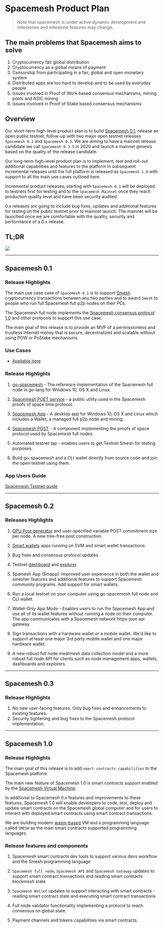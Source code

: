 # Spacemesh Product Plan

> Note that spacemesh is under active dynamic development and milestones and milestone features may change.

## The main problems that Spacemesh aims to solve
1. Cryptocurrency fair global distribution
2. Cryptocurrency as a global means of payment
3. Censorship from participating in a fair, global and open monetary system
4. Distributed apps are too hard to develop and to be used by everyday people
5. Issues involved in Proof of Work based consensus mechanisms, mining pools and ASIC mining
6. Issues involved in Proof of Stake based consensus mechanisms

## Overview

Our short-term high-level product plan is to build [Spacemesh 0.1](spacemesh01.md), release an open public testnet, follow-up with two major open testnet releases `Spacemesh 0.2` and `Spacemesh 0.3`. We are aiming to have a mainnet release candidate we call `Spacemesh 0.3.5` in 2020 and launch a mainnet genesis based on the quality of the release candidate.

Our long-term high-level product plan is to implement, test and roll-out additional capabilities and features to the platform in subsequent incremental releases until the full platform is released as `Spacemesh 1.0` with support to all the main use cases outlined here.

Incremental product releases, starting with `Spacemesh 0.1` will be deployed to testnets first for testing and to the `Spacemesh Mainnet` once they reach production quality level and have been security audited.

0.x releases are going to include bug fixes, updates and additional features for testing on the public testnet prior to mainnet launch. The mainnet will be launched once we are comfortable with the quality, security and performance of a 0.x release.

## TL;DR

![](https://raw.githubusercontent.com/spacemeshos/product/master/resources/roadmap2019_1.png)

---

## Spacemesh 0.1

### Release Highlights

The main use case case of `Spacemesh 0.1` is to support [Smesh](spacemesh_coin.md) cryptocurrency transactions between any two parties and to award `Smesh` to people who run full Spacemesh full p2p nodes on their PCs.

The Spacemesh full node implements the [Spacemesh consensus protocol 1.0](https://spacemesh.io/spacemesh-protocol-v1-0/) and other protocols to support this use case.

The main goal of this release is to provide an MVP of a permissionless and trustless Internet money that is secure, decentralized and scalable without using POW or PoStake mechanisms.

### Use Cases
- [Available here](spacemesh01.md)


### Release Highlights

1. [go-spacemesh](https://github.com/spacemeshos/go-spacemesh) - The reference implementation of the Spacemesh full node in go-lang for Windows 10, OS X and Linux.

2. [Spacemesh POET service](https://github.com/spacemeshos/POET) - a public utility used in the Spacemesh proofs of space time protocol.

3. [Spacemesh App](https://github.com/spacemeshos/smapp) - A desktop app for Windows 10, OS X and Linux which includes a Wallet, a managed full p2p node and mining.

4. [Spacemesh POST](https://github.com/spacemeshos/post) - A component implementing the proofs of space protocol used by Spacemesh full nodes.

5. Automated testnet tap - enables users to get Testnet Smesh for testing purposes.

6. Build go-spacemesh and a CLI wallet directly from source code and join the open testnet using them.

### App Users Guide
[Spacemesh Testnet guide](https://testnet.spacemesh.io/#/dict)

---

## Spacemesh 0.2

### Releases Highlights

1. [GPU Post generator](https://github.com/spacemeshos/gpu-post) and user-specified variable POST commitment size per node. A new tree-free post construction.

2. [Smart wallets](svm-wallet.md) apps running on SVM and smart wallet transactions.

3. Bug fixes and consensus protocol updates.

4. Testnet [dashboard](dashboard.md) and [explorer](https://github.com/spacemeshos/product/blob/master/resources/Explorer.pdf).

5. Spamesh App (Smapp): Improved user experience in both the wallet and smesher features and additional features to support Spacemesh community programs. Add support for smart wallets.

6. Run a local testnet on your computer using go-spacemesh full node and CLI wallet.

7. Wallet-Only App Mode - Enables users to run the Spacemesh App and use all of its wallet features without running a node on their computer. The app communicates with a Spacemesh network https-json api gateway.

8. Sign transactions with a hardware wallet or a mobile wallet. We'd like to support at least one major 3rd party mobile wallet and one major hardware wallet.

9. A new robust full node meatmesh data collection model and a more robust full node API for clients such as node management apps, wallets, dashboards and explorers.

---

## Spacemesh 0.3

### Release Highlights

1. No new user-facing features. Only bug fixes and enhancements to existing features.
2. Security tightening and bug fixes to the Spacemesh protocol implementation.

----

## Spacemesh 1.0

### Release Highlights
The main goal of this release is to add `smart contracts capabilities` to the Spacemesh platform.

The main new feature of Spacemesh 1.0 is smart contracts support enabled by the [Spacemesh Virtual Machine](https://github.com/spacemeshos/svm).

In additional to Spacemesh 0.x features and improvements to these features, Spacemesh 1.0 will enable developers to code, test, deploy and update smart contracts on the Spacemesh global computer and for users to interact with deployed smart contracts using smart contract transactions.

We are building modern [wasm-based](https://webassembly.org/) VM and a programming language called `SMESH` as the main smart contracts supported programming languages.

### Release features and components
1. Spacemesh smart contracts dev tools to support various devs workflow and the Smesh programming language

2. `Spacemesh full node`, `Spacemesh API` and `Spacemesh Gateway` updates to support smart contract transactions and reading smart contracts blockmesh state

3. `Spacemesh Wallet` updates to support interacting with smart contracts - reading smart contract state and executing smart contract transactions

4. Full node validator functionality implementing a protocol to reach consensus on global state.

5. Payment channels and tokens capabilities via smart contracts.
